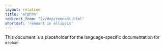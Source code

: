```yaml
---
layout: relation
title: 'orphan'
redirect_from: "lv/dep/remnant.html"
shortdef: 'remnant in ellipsis'
---
```


This document is a placeholder for the language-specific documentation
for `orphan`.
